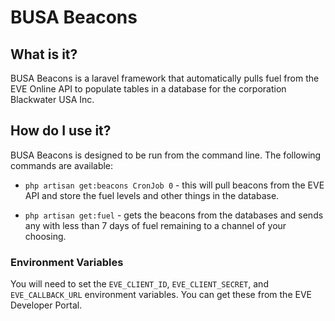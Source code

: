 # BUSA Beacons

## What is it?

BUSA Beacons is a laravel framework that automatically pulls fuel from the EVE Online API to populate tables in a database for the corporation Blackwater USA Inc.

## How do I use it?

BUSA Beacons is designed to be run from the command line. The following commands are available:

* `php artisan get:beacons CronJob 0` - this will pull beacons from the EVE API and store the fuel levels and other things in the database.

* `php artisan get:fuel` - gets the beacons from the databases and sends any with less than 7 days of fuel remaining to a channel of your choosing.

### Environment Variables

You will need to set the `EVE_CLIENT_ID`, `EVE_CLIENT_SECRET`, and `EVE_CALLBACK_URL` environment variables. You can get these from the EVE Developer Portal.
